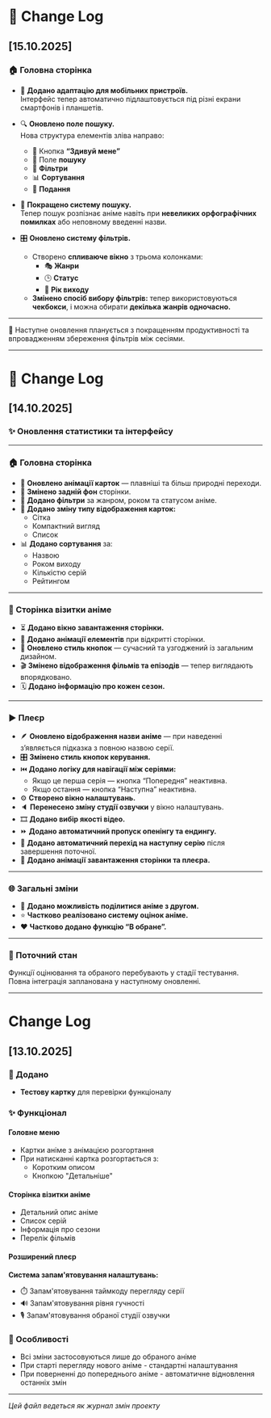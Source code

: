 # 📜 Change Log  
## [15.10.2025]  

### 🏠 Головна сторінка
- 📱 **Додано адаптацію для мобільних пристроїв.**  
  Інтерфейс тепер автоматично підлаштовується під різні екрани смартфонів і планшетів.  

- 🔍 **Оновлено поле пошуку.**  
  Нова структура елементів зліва направо:
  - 🔄 Кнопка **“Здивуй мене”**
  - 🔎 Поле **пошуку**
  - 🧩 **Фільтри**
  - 📊 **Сортування**
  - 🧱 **Подання**

- 🧠 **Покращено систему пошуку.**  
  Тепер пошук розпізнає аніме навіть при **невеликих орфографічних помилках** або неповному введенні назви.

- 🎛️ **Оновлено систему фільтрів.**  
  - Створено **спливаюче вікно** з трьома колонками:
    - 🎭 **Жанри**
    - 🕒 **Статус**
    - 📅 **Рік виходу**
  - **Змінено спосіб вибору фільтрів:** тепер використовуються **чекбокси**, і можна обирати **декілька жанрів одночасно.**

---

🧩 Наступне оновлення планується з покращенням продуктивності та впровадженням збереження фільтрів між сесіями.

---

# 📜 Change Log  
## [14.10.2025]  

### ✨ Оновлення статистики та інтерфейсу

---

### 🏠 Головна сторінка
- 🔄 **Оновлено анімації карток** — плавніші та більш природні переходи.  
- 🌌 **Змінено задній фон** сторінки.  
- 🧩 **Додано фільтри** за жанром, роком та статусом аніме.  
- 🧱 **Додано зміну типу відображення карток:**
  - Сітка  
  - Компактний вигляд  
  - Список  
- 📊 **Додано сортування** за:
  - Назвою  
  - Роком виходу  
  - Кількістю серій  
  - Рейтингом  

---

### 📖 Сторінка візитки аніме
- ⏳ **Додано вікно завантаження сторінки.**  
- 💫 **Додано анімації елементів** при відкритті сторінки.  
- 🎨 **Оновлено стиль кнопок** — сучасний та узгоджений із загальним дизайном.  
- 🎬 **Змінено відображення фільмів та епізодів** — тепер виглядають впорядковано.  
- 🗓️ **Додано інформацію про кожен сезон.**  

---

### ▶️ Плеєр
- 🪶 **Оновлено відображення назви аніме** — при наведенні з’являється підказка з повною назвою серії.  
- 🎛️ **Змінено стиль кнопок керування.**  
- ⏮️ **Додано логіку для навігації між серіями:**
  - Якщо це перша серія — кнопка “Попередня” неактивна.  
  - Якщо остання — кнопка “Наступна” неактивна.  
- ⚙️ **Створено вікно налаштувань.**  
- 🔈 **Перенесено зміну студії озвучки** у вікно налаштувань.  
- 🎞️ **Додано вибір якості відео.**  
- ⏩ **Додано автоматичний пропуск опенінгу та ендингу.**  
- 🔁 **Додано автоматичний перехід на наступну серію** після завершення поточної.  
- 💫 **Додано анімації завантаження сторінки та плеєра.**  

---

### 🌐 Загальні зміни
- 🤝 **Додано можливість поділитися аніме з другом.**  
- ⭐ **Частково реалізовано систему оцінок аніме.**  
- ❤️ **Частково додано функцію “В обране”.**  

---

### 🧠 Поточний стан
Функції оцінювання та обраного перебувають у стадії тестування.  
Повна інтеграція запланована у наступному оновленні.  

---

# Change Log
## [13.10.2025]
### 🎉 Додано
- **Тестову картку** для перевірки функціоналу

### ✨ Функціонал
#### Головне меню
- Картки аніме з анімацією розгортання
- При натисканні картка розгортається з:
  - Коротким описом
  - Кнопкою "Детальніше"

#### Сторінка візитки аніме
- Детальний опис аніме
- Список серій
- Інформація про сезони
- Перелік фільмів

#### Розширений плеєр
**Система запам'ятовування налаштувань:**
- ⏱️ Запам'ятовування таймкоду перегляду серії
- 🔊 Запам'ятовування рівня гучності
- 🎙️ Запам'ятовування обраної студії озвучки

### 🔧 Особливості
- Всі зміни застосовуються лише до обраного аніме
- При старті перегляду нового аніме - стандартні налаштування
- При поверненні до попереднього аніме - автоматичне відновлення останніх змін

---

*Цей файл ведеться як журнал змін проекту*